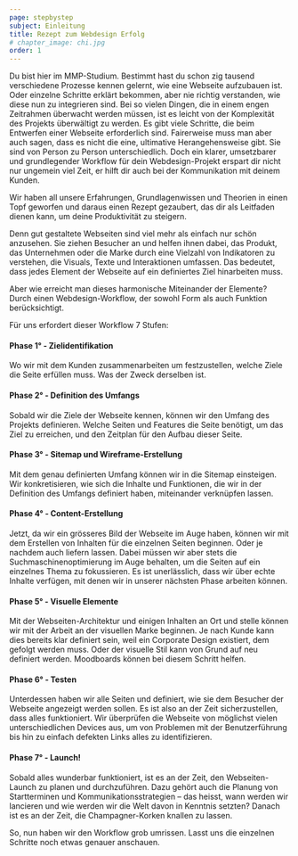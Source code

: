 ```yaml
---
page: stepbystep
subject: Einleitung
title: Rezept zum Webdesign Erfolg
# chapter_image: chi.jpg
order: 1
---
```

<div class="content" markdown="1">
Du bist hier im MMP-Studium. Bestimmt hast du schon zig tausend verschiedene Prozesse kennen gelernt, wie eine Webseite aufzubauen ist. Oder einzelne Schritte erklärt bekommen, aber nie richtig verstanden, wie diese nun zu integrieren sind. Bei so vielen Dingen, die in einem engen Zeitrahmen überwacht werden müssen, ist es leicht von der Komplexität des Projekts überwältigt zu werden. Es gibt viele Schritte, die beim Entwerfen einer Webseite erforderlich sind. Fairerweise muss man aber auch sagen, dass es nicht die eine, ultimative Herangehensweise gibt. Sie sind von Person zu Person unterschiedlich. Doch ein klarer, umsetzbarer und grundlegender Workflow für dein Webdesign-Projekt erspart dir nicht nur ungemein viel Zeit, er hilft dir auch bei der Kommunikation mit deinem Kunden.  

Wir haben all unsere Erfahrungen, Grundlagenwissen und Theorien in einen Topf geworfen und daraus einen Rezept gezaubert, das dir als Leitfaden dienen kann, um deine Produktivität zu steigern.

Denn gut gestaltete Webseiten sind viel mehr als einfach nur schön anzusehen. Sie ziehen Besucher an und helfen ihnen dabei, das Produkt, das Unternehmen oder die Marke durch eine Vielzahl von Indikatoren zu verstehen, die Visuals, Texte und Interaktionen umfassen. Das bedeutet, dass jedes Element der Webseite auf ein definiertes Ziel hinarbeiten muss.

Aber wie erreicht man dieses harmonische Miteinander der Elemente? Durch einen Webdesign-Workflow, der sowohl Form als auch Funktion berücksichtigt.

Für uns erfordert dieser Workflow 7 Stufen:

#### Phase 1° - Zielidentifikation
Wo wir mit dem Kunden zusammenarbeiten um festzustellen, welche Ziele die Seite erfüllen muss. Was der Zweck derselben ist.

#### Phase 2° - Definition des Umfangs
Sobald wir die Ziele der Webseite kennen, können wir den Umfang des Projekts definieren. Welche Seiten und Features die Seite benötigt, um das Ziel zu erreichen, und den Zeitplan für den Aufbau dieser Seite.

#### Phase 3° - Sitemap und Wireframe-Erstellung
Mit dem genau definierten Umfang können wir in die Sitemap einsteigen. Wir konkretisieren, wie sich die Inhalte und Funktionen, die wir in der Definition des Umfangs definiert haben, miteinander verknüpfen lassen.

#### Phase 4° - Content-Erstellung
Jetzt, da wir ein grösseres Bild der Webseite im Auge haben, können wir mit dem Erstellen von Inhalten für die einzelnen Seiten beginnen. Oder je nachdem auch liefern lassen. Dabei müssen wir aber stets die Suchmaschinenoptimierung im Auge behalten, um die Seiten auf ein einzelnes Thema zu fokussieren. Es ist unerlässlich, dass wir über echte Inhalte verfügen, mit denen wir in unserer nächsten Phase arbeiten können.

#### Phase 5° - Visuelle Elemente
Mit der Webseiten-Architektur und einigen Inhalten an Ort und stelle können wir mit der Arbeit an der visuellen Marke beginnen. Je nach Kunde kann dies bereits klar definiert sein, weil ein Corporate Design existiert, dem gefolgt werden muss. Oder der visuelle Stil kann von Grund auf neu definiert werden. Moodboards können bei diesem Schritt helfen.

#### Phase 6° - Testen
Unterdessen haben wir alle Seiten und definiert, wie sie dem Besucher der Webseite angezeigt werden sollen. Es ist also an der Zeit sicherzustellen, dass alles funktioniert. Wir überprüfen die Webseite von möglichst vielen unterschiedlichen Devices aus, um von Problemen mit der Benutzerführung bis hin zu einfach defekten Links alles zu identifizieren.

#### Phase 7° - Launch!
Sobald alles wunderbar funktioniert, ist es an der Zeit, den Webseiten-Launch zu planen und durchzuführen. Dazu gehört auch die Planung von Startterminen und Kommunikationsstrategien – das heisst, wann werden wir lancieren und wie werden wir die Welt davon in Kenntnis setzten? Danach ist es an der Zeit, die Champagner-Korken knallen zu lassen.

So, nun haben wir den Workflow grob umrissen. Lasst uns die einzelnen Schritte noch etwas genauer anschauen.

</div>
